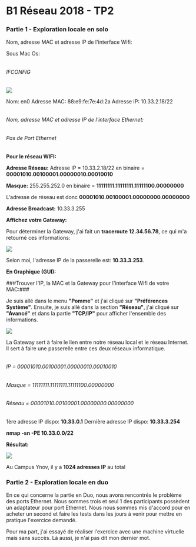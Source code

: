 **B1 Réseau 2018 - TP2**
===

### **Partie 1 - Exploration locale en solo**

Nom, adresse MAC et adresse IP de l'interface Wifi:

Sous Mac Os:
######
###### IFCONFIG

![](https://i.imgur.com/wqEmFeD.png)

Nom: en0
Adresse MAC: 88:e9:fe:7e:4d:2a
Adresse IP: 10.33.2.18/22
######
###### Nom, adresse MAC et adresse IP de l'interface Ethernet:

###### Pas de Port Ethernet

**Pour le réseau WIFI:**

**Adresse Réseau:** Adresse IP = 10.33.2.18/22 en binaire = **00001010.00100001.00000010.00010010**

**Masque:** 255.255.252.0 en binaire = **11111111.11111111.11111100.00000000**

L'adresse de réseau est donc **00001010.00100001.00000000.00000000**

**Adresse Broadcast:** 10.33.3.255

**Affichez votre Gateway:**

Pour déterminer la Gateway, j'ai fait un **traceroute 12.34.56.78**, ce qui m'a retourné ces informations:

![](https://i.imgur.com/SZDT8Y9.png)

Selon moi, l'adresse IP de la passerelle est: **10.33.3.253**.

**En Graphique (GUI):**

###Trouver l'IP, la MAC et la Gateway pour l'interface Wifi de votre MAC:###

Je suis allé dans le menu **"Pomme"** et j'ai cliqué sur **"Préférences Système"**. Ensuite, je suis allé dans la section **"Réseau"**, j'ai cliqué sur **"Avancé"** et dans la partie **"TCP/IP"** pour afficher l'ensemble des informations.

![](https://i.imgur.com/sB88blq.png)

La Gateway sert à faire le lien entre notre réseau local et le réseau Internet. Il sert à faire une passerelle entre ces deux réseaux informatique.
###### 
###### IP = 00001010.00100001.00000010.00010010
###### Masque = 11111111.11111111.11111100.00000000
###### Réseau = 00001010.00100001.00000000.00000000

1ère adresse IP dispo: **10.33.0.1**
Dernière adresse IP dispo: **10.33.3.254**

**nmap -sn -PE 10.33.0.0/22**

**Résultat:**

![](https://i.imgur.com/ZtiU0iu.png)

Au Campus Ynov, il y a **1024 adresses IP** au total

### **Partie 2 - Exploration locale en duo**

En ce qui concerne la partie en Duo, nous avons rencontrés le problème des ports Ethernet. Nous sommes trois et seul 1 des participants possèdent un adaptateur pour port Ethernet. Nous nous sommes mis d'accord pour en acheter un second et faire les tests dans les jours à venir pour mettre en pratique l'exercice demandé.

Pour ma part, j'ai essayé de réaliser l'exercice avec une machine virtuelle mais sans succès. Là aussi, je n'ai pas dit mon dernier mot.
